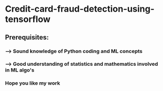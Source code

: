 # Credit-card-fraud-detection-using-tensorflow
## Prerequisites:
### --> Sound knowledge of Python coding and ML concepts
### --> Good understanding of statistics and mathematics involved in ML algo's

### Hope you like my work
